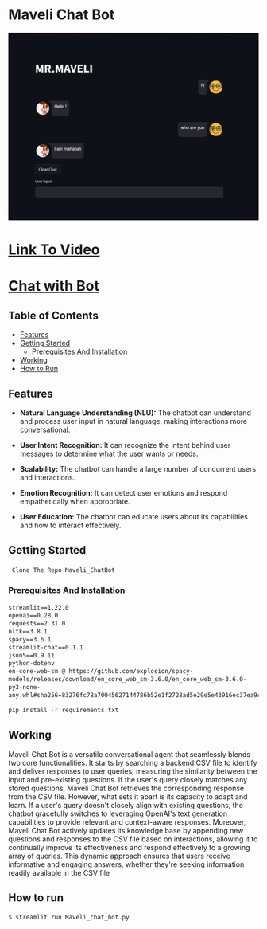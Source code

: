 # Maveli Chat Bot


<img src="https://github.com/ananthu666/Maveli_ChatBot/blob/main/Screenshot/mav_chat.png"/>

# [Link To Video](https://www.youtube.com/watch?v=jl1FaTkBfA8)

# [Chat with Bot](https://mr-maveli.onrender.com)

## Table of Contents

- [Features](#features)
- [Getting Started](#getting-started)
  - [Prerequisites And Installation](#prerequisites-and-installation)
- [Working](#working)
- [How to Run](#how-to-run)

## Features


- **Natural Language Understanding (NLU):** The chatbot can understand and process user input in natural language, making interactions more conversational.

- **User Intent Recognition:** It can recognize the intent behind user messages to determine what the user wants or needs.

- **Scalability:** The chatbot can handle a large number of concurrent users and interactions.

- **Emotion Recognition:** It can detect user emotions and respond empathetically when appropriate.

- **User Education:** The chatbot can educate users about its capabilities and how to interact effectively.

## Getting Started

``` Clone The Repo Maveli_ChatBot```

### Prerequisites And Installation

```
streamlit==1.22.0 
openai==0.28.0
requests==2.31.0
nltk==3.8.1  
spacy==3.6.1 
streamlit-chat==0.1.1
json5==0.9.11
python-dotenv
en-core-web-sm @ https://github.com/explosion/spacy-models/releases/download/en_core_web_sm-3.6.0/en_core_web_sm-3.6.0-py3-none-any.whl#sha256=83276fc78a70045627144786b52e1f2728ad5e29e5e43916ec37ea9c26a11212
```
```bash
pip install -r requirements.txt
```

## Working
Maveli Chat Bot is a versatile conversational agent that seamlessly blends two core functionalities. It starts by searching a backend CSV file to identify and deliver responses to user queries, measuring the similarity between the input and pre-existing questions. If the user's query closely matches any stored questions, Maveli Chat Bot retrieves the corresponding response from the CSV file. However, what sets it apart is its capacity to adapt and learn. If a user's query doesn't closely align with existing questions, the chatbot gracefully switches to leveraging OpenAI's text generation capabilities to provide relevant and context-aware responses. Moreover, Maveli Chat Bot actively updates its knowledge base by appending new questions and responses to the CSV file based on interactions, allowing it to continually improve its effectiveness and respond effectively to a growing array of queries. This dynamic approach ensures that users receive informative and engaging answers, whether they're seeking information readily available in the CSV file


## How to run
```bash
$ streamlit run Maveli_chat_bot.py
```


